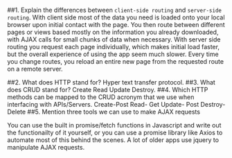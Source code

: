 ##1.  Explain the differences between `client-side routing` and `server-side routing`.
With client side most of the data you need is loaded onto your local browser upon initial contact with the page.  You then route between different pages or views based mostly on the information you already downloaded, with AJAX calls for small chunks of data when necessary.  With server side routing you request each page individually, which makes initial load faster, but the overall experience of using the app seem much slower. Every time you change routes, you reload an entire new page from the requested route on a remote server.

##2.  What does HTTP stand for?
Hyper text transfer protocol. 
##3.  What does CRUD stand for?
Create Read Update Destroy.
##4.  Which HTTP methods can be mapped to the CRUD acronym that we use when interfacing with APIs/Servers.
Create-Post
Read- Get
Update- Post
Destroy- Delete
##5.  Mention three tools we can use to make AJAX requests

You can use the built in promise/fetch functions in Javascript and write out the functionailty of it yourself, or you can use a promise library like Axios to automate most of this behind the scenes. A lot of older apps use jquery to manipulate AJAX requests.